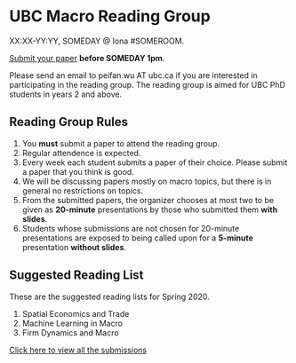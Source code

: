 # UBC Macro Reading Group

XX:XX-YY:YY, SOMEDAY @ Iona #SOMEROOM.

[Submit your paper](https://forms.gle/Y6HvEhWpDhhpna4bA) **before SOMEDAY 1pm**.

Please send an email to peifan.wu AT ubc.ca if you are interested in participating in the reading group.
The reading group is aimed for UBC PhD students in years 2 and above.

## Reading Group Rules

1. You **must** submit a paper to attend the reading group.
1. Regular attendence is expected. 
1. Every week each student submits a paper of their choice. Please submit a paper that you think is good. 
1. We will be discussing papers mostly on macro topics, but there is in general no restrictions on topics.
1. From the submitted papers, the organizer chooses at most two to be given as **20-minute** presentations by those who submitted them **with slides**.
1. Students whose submissions are not chosen for 20-minute presentations are exposed to being called upon for a **5-minute** presentation **without slides**.

## Suggested Reading List

These are the suggested reading lists for Spring 2020.
1. Spatial Economics and Trade
1. Machine Learning in Macro
1. Firm Dynamics and Macro

[Click here to view all the submissions](https://docs.google.com/spreadsheets/d/1h-rqQbGvUtaX_JRdKjKhG3VokFTNBPkyRNzx2EL0Wg8/edit?usp=sharing)
